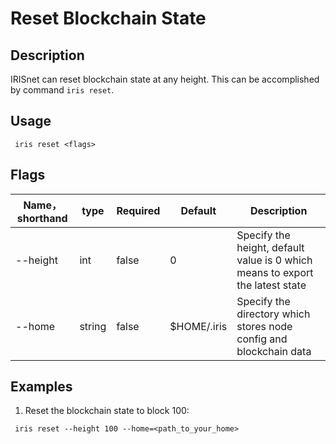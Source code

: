 # Reset Blockchain State

## Description

IRISnet can reset blockchain state at any height. This can be accomplished by command `iris reset`.

## Usage
```		
 iris reset <flags>
```
## Flags

 | Name，shorthand     | type   | Required | Default  | Description    |		
 | ------------------- | -----  | -------- | -------- | -------------- |		
 | --height            | int    | false    | 0        | Specify the height, default value is 0 which means to export the latest state |		
 | --home              | string | false    | $HOME/.iris       | Specify the directory which stores node config and blockchain data |		
 
## Examples

1. Reset the blockchain state to block 100:
```		
 iris reset --height 100 --home=<path_to_your_home>
```